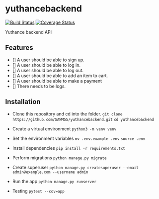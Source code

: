 # yuthancebackend

[![Build Status](https://travis-ci.org/Dave-mash/yuthancebackend.svg?branch=master)](https://travis-ci.org/Dave-mash/yuthancebackend)
[![Coverage Status](https://coveralls.io/repos/github/Dave-mash/yuthancebackend/badge.svg?branch=master)](https://coveralls.io/github/Dave-mash/yuthancebackend?branch=master)

Yuthance backend API

## Features

* [] A user should be able to sign up.
* [] A user should be able to log in.
* [] A user should be able to log out.
* [] A user should be able to add an item to cart.
* [] A user should be able to make a payment
* [] There needs to be logs.

## Installation

* Clone this repository and cd into the folder.
`git clone https://github.com/SAWM55/yuthancebackend.git`
`cd yuthancebackend`

* Create a virtual environment
`python3 -m venv venv`

* Set the environment variables
`mv .env.example .env`
`source .env`

* Install dependencies
`pip install -r requirements.txt`

* Perform migrations
`python manage.py migrate`

* Create superuser
`python manage.py createsuperuser --email admin@example.com --username admin`

* Run the app
`python manage.py runserver`

* Testing
`pytest --cov=app`
